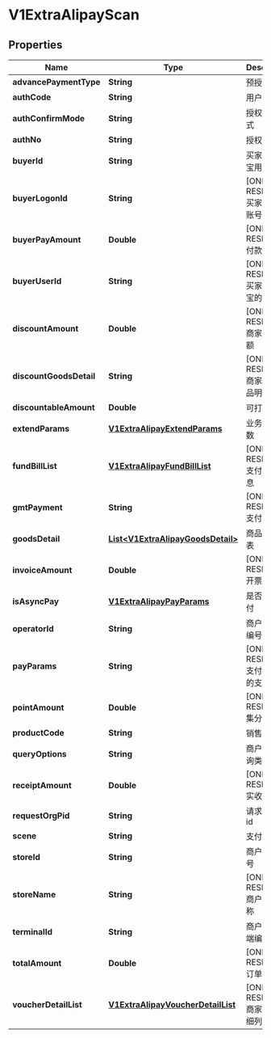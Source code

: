 
# V1ExtraAlipayScan

## Properties
Name | Type | Description | Notes
------------ | ------------- | ------------- | -------------
**advancePaymentType** | **String** | 预授权类型 | 
**authCode** | **String** | 用户的条码 | 
**authConfirmMode** | **String** | 授权确认方式 | 
**authNo** | **String** | 授权号 | 
**buyerId** | **String** | 买家的支付宝用户id | 
**buyerLogonId** | **String** | [ONLY IN RESPONSE] 买家支付宝账号 | 
**buyerPayAmount** | **Double** | [ONLY IN RESPONSE] 付款金额 | 
**buyerUserId** | **String** | [ONLY IN RESPONSE] 买家在支付宝的用户id | 
**discountAmount** | **Double** | [ONLY IN RESPONSE] 商家优惠金额 | 
**discountGoodsDetail** | **String** | [ONLY IN RESPONSE] 商家优惠商品明细 | 
**discountableAmount** | **Double** | 可打折金额 | 
**extendParams** | [**V1ExtraAlipayExtendParams**](V1ExtraAlipayExtendParams.md) | 业务扩展参数 |  [optional]
**fundBillList** | [**V1ExtraAlipayFundBillList**](V1ExtraAlipayFundBillList.md) | [ONLY IN RESPONSE] 支付金额信息 |  [optional]
**gmtPayment** | **String** | [ONLY IN RESPONSE] 支付时间 | 
**goodsDetail** | [**List&lt;V1ExtraAlipayGoodsDetail&gt;**](V1ExtraAlipayGoodsDetail.md) | 商品明细列表 |  [optional]
**invoiceAmount** | **Double** | [ONLY IN RESPONSE] 开票金额 | 
**isAsyncPay** | [**V1ExtraAlipayPayParams**](V1ExtraAlipayPayParams.md) | 是否异步支付 |  [optional]
**operatorId** | **String** | 商户操作员编号 | 
**payParams** | **String** | [ONLY IN RESPONSE] 支付宝返回的支付参数 | 
**pointAmount** | **Double** | [ONLY IN RESPONSE] 集分宝金额 | 
**productCode** | **String** | 销售产品码 | 
**queryOptions** | **String** | 商户授权查询类型 | 
**receiptAmount** | **Double** | [ONLY IN RESPONSE] 实收金额 | 
**requestOrgPid** | **String** | 请求方机构id | 
**scene** | **String** | 支付场景 | 
**storeId** | **String** | 商户门店编号 | 
**storeName** | **String** | [ONLY IN RESPONSE] 商户门店名称 | 
**terminalId** | **String** | 商户机具终端编号 | 
**totalAmount** | **Double** | [ONLY IN RESPONSE] 订单金额 | 
**voucherDetailList** | [**V1ExtraAlipayVoucherDetailList**](V1ExtraAlipayVoucherDetailList.md) | [ONLY IN RESPONSE] 商家优惠明细列表 |  [optional]



